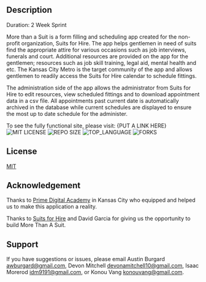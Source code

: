 ## Description

Duration: 2 Week Sprint

More than a Suit is a form filling and scheduling app created for the non-profit organization, Suits for Hire. The app helps gentlemen in need of suits find the appropriate attire for various occasions such as job interviews, funerals and court. Additional resources are provided on the app for the gentlemen; resources such as job skill training, legal aid, mental health and etc. The Kansas City Metro is the target community of the app and allows gentlemen to readily access the Suits for Hire calendar to schedule fittings.

The administration side of the app allows the administrator from Suits for Hire to edit resources, view scheduled fittings and to download appointment data in a csv file. All appointments past current date is automatically archived in the database while current schedules are displayed to ensure the most up to date schedule for the administer.

To see the fully functional site, please visit: {PUT A LINK HERE}
![MIT LICENSE](https://img.shields.io/github/license/awburgard/more_than_a_suit.svg?style=flat-square)
![REPO SIZE](https://img.shields.io/github/repo-size/awburgard/more_than_a_suit.svg?style=flat-square)
![TOP_LANGUAGE](https://img.shields.io/github/languages/top/awburgard/more_than_a_suit.svg?style=flat-square)
![FORKS](https://img.shields.io/github/forks/awburgard/more_than_a_suit.svg?style=social)

## License
[MIT](https://choosealicense.com/licenses/mit/)

## Acknowledgement
Thanks to [Prime Digital Academy](www.primeacademy.io) in Kansas City who equipped and helped us to make this application a reality.

Thanks to [Suits for Hire](https://suitsforhire.org/) and David Garcia for giving us the opportunity to build More Than A Suit.

## Support
If you have suggestions or issues, please email Austin Burgard [awburgard@gmail.com](awburgard@gmail.com), Devon Mitchell [devonamitchell10@gmail.com](devonamitchell10@gmail.com), Isaac Morerod [idm9191@gmail.com](idm9191@gmail.com), or Konou Vang [konouvang@gmail.com](konouvang@gmail.com).
